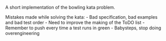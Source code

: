 A short implementation of the bowling kata problem.

Mistakes made while solving the kata:
    - Bad specification, bad examples and bad test order
    - Need to improve the making of the ToDO list
    - Remember to push every time a test runs in green
    - Babysteps, stop doing overengineering